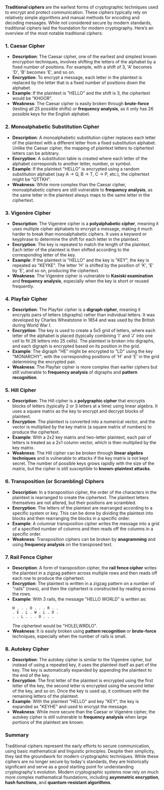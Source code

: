 **Traditional ciphers** are the earliest forms of cryptographic techniques used to encrypt and protect communication. These ciphers typically rely on relatively simple algorithms and manual methods for encoding and decoding messages. While not considered secure by modern standards, traditional ciphers laid the foundation for modern cryptography. Here’s an overview of the most notable traditional ciphers:

### **1. Caesar Cipher**
   - **Description**: The Caesar cipher, one of the earliest and simplest known encryption techniques, involves shifting the letters of the alphabet by a fixed number of positions. For example, with a shift of 3, 'A' becomes 'D', 'B' becomes 'E', and so on.
   - **Encryption**: To encrypt a message, each letter in the plaintext is replaced by the letter that is a fixed number of positions down the alphabet.
   - **Example**: If the plaintext is "HELLO" and the shift is 3, the ciphertext would be "KHOOR".
   - **Weakness**: The Caesar cipher is easily broken through **brute-force** (testing all 25 possible shifts) or **frequency analysis**, as it only has 26 possible keys for the English alphabet.

### **2. Monoalphabetic Substitution Cipher**
   - **Description**: A monoalphabetic substitution cipher replaces each letter of the plaintext with a different letter from a fixed substitution alphabet. Unlike the Caesar cipher, the mapping of plaintext letters to ciphertext letters can be arbitrary.
   - **Encryption**: A substitution table is created where each letter of the alphabet corresponds to another letter, number, or symbol.
   - **Example**: If the plaintext "HELLO" is encrypted using a random substitution alphabet (say A → Q, B → T, C → P, etc.), the ciphertext might be "QTTKH".
   - **Weakness**: While more complex than the Caesar cipher, monoalphabetic ciphers are still vulnerable to **frequency analysis**, as the same letter in the plaintext always maps to the same letter in the ciphertext.

### **3. Vigenère Cipher**
   - **Description**: The Vigenère cipher is a **polyalphabetic cipher**, meaning it uses multiple cipher alphabets to encrypt a message, making it much harder to break than monoalphabetic ciphers. It uses a keyword or keyphrase to determine the shift for each letter in the plaintext.
   - **Encryption**: The key is repeated to match the length of the plaintext. Each letter of the plaintext is then shifted according to the corresponding letter of the key.
   - **Example**: If the plaintext is "HELLO" and the key is "KEY", the key is repeated as "KEYKE". The letter 'H' is shifted by the position of 'K', 'E' by 'E', and so on, producing the ciphertext.
   - **Weakness**: The Vigenère cipher is vulnerable to **Kasiski examination** and **frequency analysis**, especially when the key is short or reused frequently.

### **4. Playfair Cipher**
   - **Description**: The Playfair cipher is a **digraph cipher**, meaning it encrypts pairs of letters (digraphs) rather than individual letters. It was developed by Charles Wheatstone in 1854 and was used by the British during World War I.
   - **Encryption**: The key is used to create a 5x5 grid of letters, where each letter of the alphabet is placed (typically combining 'I' and 'J' into one cell to fit 26 letters into 25 cells). The plaintext is broken into digraphs, and each digraph is encrypted based on its position in the grid.
   - **Example**: The digraph "HE" might be encrypted to "LD" using the key "MONARCHY", with the corresponding positions of 'H' and 'E' in the grid determining the encrypted pair.
   - **Weakness**: The Playfair cipher is more complex than earlier ciphers but still vulnerable to **frequency analysis** of digraphs and **pattern recognition**.

### **5. Hill Cipher**
   - **Description**: The Hill cipher is a **polygraphic cipher** that encrypts blocks of letters (typically 2 or 3 letters at a time) using linear algebra. It uses a square matrix as the key to encrypt and decrypt blocks of plaintext.
   - **Encryption**: The plaintext is converted into a numerical vector, and the vector is multiplied by the key matrix (a square matrix of numbers) to produce the ciphertext.
   - **Example**: With a 2x2 key matrix and two-letter plaintext, each pair of letters is treated as a 2x1 column vector, which is then multiplied by the key matrix.
   - **Weakness**: The Hill cipher can be broken through **linear algebra techniques** and is vulnerable to attacks if the key matrix is not kept secret. The number of possible keys grows rapidly with the size of the matrix, but the cipher is still susceptible to **known-plaintext attacks**.

### **6. Transposition (or Scrambling) Ciphers**
   - **Description**: In a transposition cipher, the order of the characters in the plaintext is rearranged to create the ciphertext. The plaintext letters themselves are not altered, but their positions are scrambled.
   - **Encryption**: The letters of the plaintext are rearranged according to a specific system or key. This can be done by dividing the plaintext into blocks and then rearranging the blocks in a specific order.
   - **Example**: A columnar transposition cipher writes the message into a grid of a specified number of columns and then reads off the columns in a specific order.
   - **Weakness**: Transposition ciphers can be broken by **anagramming** and using **frequency analysis** on the transposed text.

### **7. Rail Fence Cipher**
   - **Description**: A form of transposition cipher, the **rail fence cipher** writes the plaintext in a zigzag pattern across multiple rows and then reads off each row to produce the ciphertext.
   - **Encryption**: The plaintext is written in a zigzag pattern on a number of "rails" (rows), and then the ciphertext is constructed by reading across the rows.
   - **Example**: With 3 rails, the message "HELLO WORLD" is written as:
     ```
     H . . . O . . . R . .
     . E . L . W . L . D .
     . . L . . . O . . .
     ```
     The ciphertext would be "HOLELWRDLO".
   - **Weakness**: It is easily broken using **pattern recognition** or **brute-force** techniques, especially when the number of rails is small.

### **8. Autokey Cipher**
   - **Description**: The autokey cipher is similar to the Vigenère cipher, but instead of using a repeated key, it uses the plaintext itself as part of the key. The key is automatically expanded by appending the plaintext to the end of the key.
   - **Encryption**: The first letter of the plaintext is encrypted using the first letter of the key, the second letter is encrypted using the second letter of the key, and so on. Once the key is used up, it continues with the remaining letters of the plaintext.
   - **Example**: With the plaintext "HELLO" and key "KEY", the key is expanded as "KEYHE" and used to encrypt the message.
   - **Weakness**: While more secure than the Caesar or Vigenère cipher, the autokey cipher is still vulnerable to **frequency analysis** when large portions of the plaintext are known.

### **Summary**
Traditional ciphers represent the early efforts to secure communication, using basic mathematical and linguistic principles. Despite their simplicity, they laid the groundwork for modern cryptographic techniques. While these ciphers are no longer secure by today's standards, they are historically significant and serve as a good starting point for understanding cryptography's evolution. Modern cryptographic systems now rely on much more complex mathematical foundations, including **asymmetric encryption**, **hash functions**, and **quantum-resistant algorithms**.
